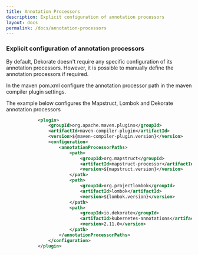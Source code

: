 ```yaml
---
title: Annotation Processors
description: Explicit configuration of annotation processors
layout: docs
permalink: /docs/annotation-processors
---
```


### Explicit configuration of annotation processors

By default, Dekorate doesn't require any specific configuration of its annotation processors.
However, it is possible to manually define the annotation processors if
required.

In the maven pom.xml configure the annotation processor path in the maven compiler plugin settings.

The example below configures the Mapstruct, Lombok and Dekorate annotation processors

```xml
            <plugin>
                <groupId>org.apache.maven.plugins</groupId>
                <artifactId>maven-compiler-plugin</artifactId>
                <version>${maven-compiler-plugin.version}</version>
                <configuration>
                    <annotationProcessorPaths>
                        <path>
                            <groupId>org.mapstruct</groupId>
                            <artifactId>mapstruct-processor</artifactId>
                            <version>${mapstruct.version}</version>
                        </path>
                        <path>
                            <groupId>org.projectlombok</groupId>
                            <artifactId>lombok</artifactId>
                            <version>${lombok.version}</version>
                        </path>
                        <path>
                            <groupId>io.dekorate</groupId>
                            <artifactId>kubernetes-annotations</artifactId>
                            <version>2.11.0</version>
                        </path>
                    </annotationProcessorPaths>
                </configuration>
            </plugin> 
```

